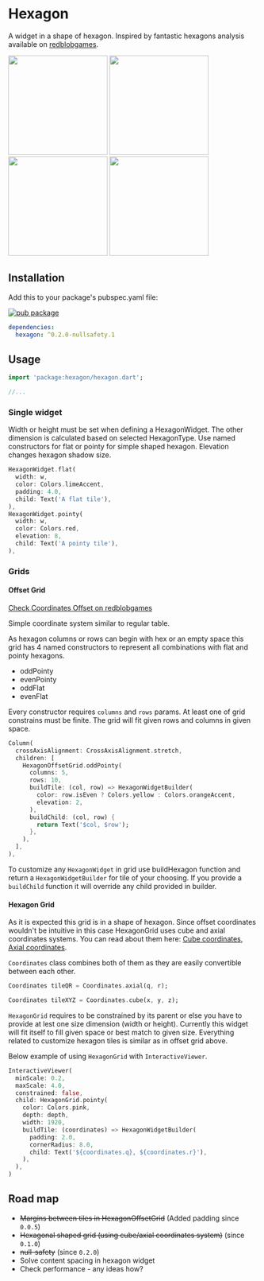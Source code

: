 # Hexagon

A widget in a shape of hexagon.
Inspired by fantastic hexagons analysis available on [redblobgames](https://www.redblobgames.com/grids/hexagons/).

<img src="https://raw.githubusercontent.com/rSquared-software/flutter-hexagon/master/example/hexagon_example_1.png" width="200"> <img src="https://raw.githubusercontent.com/rSquared-software/flutter-hexagon/master/example/hexagon_example_2.png" width="200"> <img src="https://raw.githubusercontent.com/rSquared-software/flutter-hexagon/master/example/hexagon_example_3.png" width="200"> <img src="https://raw.githubusercontent.com/rSquared-software/flutter-hexagon/master/example/hexagon_example_4.png" width="200">

## Installation
Add this to your package's pubspec.yaml file:

[![pub package](https://img.shields.io/pub/v/hexagon.svg)](https://pub.dev/packages/hexagon)

```yaml
dependencies:
  hexagon: ^0.2.0-nullsafety.1
```

## Usage

```dart
import 'package:hexagon/hexagon.dart';

//...
```

### Single widget
Width or height must be set when defining a HexagonWidget. The other dimension is calculated based on selected HexagonType.
Use named constructors for flat or pointy for simple shaped hexagon. Elevation changes hexagon shadow size.

```dart
HexagonWidget.flat(
  width: w,
  color: Colors.limeAccent,
  padding: 4.0,
  child: Text('A flat tile'),
),
HexagonWidget.pointy(
  width: w,
  color: Colors.red,
  elevation: 8,
  child: Text('A pointy tile'),
),
```

### Grids
#### Offset Grid
[Check Coordinates Offset on redblobgames](https://www.redblobgames.com/grids/hexagons/#coordinates-offset)

Simple coordinate system similar to regular table.

As hexagon columns or rows can begin with hex or an empty space this grid has 4 named constructors to represent all combinations with flat and pointy hexagons.
* oddPointy
* evenPointy
* oddFlat
* evenFlat

Every constructor requires `columns` and `rows` params.
At least one of grid constrains must be finite. The grid will fit given rows and columns in given space.

```dart
Column(
  crossAxisAlignment: CrossAxisAlignment.stretch,
  children: [
    HexagonOffsetGrid.oddPointy(
      columns: 5,
      rows: 10,
      buildTile: (col, row) => HexagonWidgetBuilder(
        color: row.isEven ? Colors.yellow : Colors.orangeAccent,
        elevation: 2,
      ),
      buildChild: (col, row) {
        return Text('$col, $row');
      },
    ),
  ],
),
```

To customize any `HexagonWidget` in grid use buildHexagon function and return a `HexagonWidgetBuilder` for tile of your choosing.
If you provide a `buildChild` function it will override any child provided in builder.

#### Hexagon Grid
As it is expected this grid is in a shape of hexagon.
Since offset coordinates wouldn't be intuitive in this case HexagonGrid uses cube and axial coordinates systems.
You can read about them here: [Cube coordinates](https://www.redblobgames.com/grids/hexagons/#coordinates-cube), [Axial coordinates](https://www.redblobgames.com/grids/hexagons/#coordinates-axial).

`Coordinates` class combines both of them as they are easily convertible between each other.

```dart
Coordinates tileQR = Coordinates.axial(q, r);

Coordinates tileXYZ = Coordinates.cube(x, y, z);
```

`HexagonGrid` requires to be constrained by its parent or else you have to provide at lest one size dimension (width or height). Currently this widget will fit itself to fill given space or best match to given size.
Everything related to customize hexagon tiles is similar as in offset grid above.

Below example of using `HexagonGrid` with `InteractiveViewer`.

```dart
InteractiveViewer(
  minScale: 0.2,
  maxScale: 4.0,
  constrained: false,
  child: HexagonGrid.pointy(
    color: Colors.pink,
    depth: depth,
    width: 1920,
    buildTile: (coordinates) => HexagonWidgetBuilder(
      padding: 2.0,
      cornerRadius: 8.0,
      child: Text('${coordinates.q}, ${coordinates.r}'),
    ),
  ),
)
```

## Road map

* ~~Margins between tiles in HexagonOffsetGrid~~ (Added padding since `0.0.5`)
* ~~Hexagonal shaped grid (using cube/axial coordinates system)~~ (since `0.1.0`)
* ~~null-safety~~ (since `0.2.0`)
* Solve content spacing in hexagon widget
* Check performance - any ideas how?